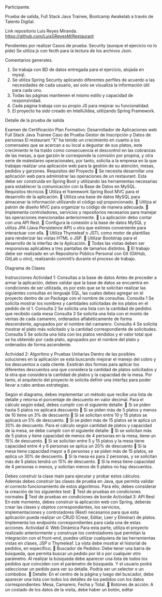 Participante.

Prueba de salida, Full Stack Java Trainee, Bootcamp Awakelab a través de Talento Digital.

Link repositorio Luis Reyes Miranda. https://github.com/LuisGReyesM/Restaurant

Pendientes por realizar
Casos de prueba.
Security (aunque el ejercicio no lo pide)
Se utiliza js con fecth para la lectura de los archivos Json.


Comentarios generales.


1. Se trabaja con BD de datos entregada para el ejercicio, alojada en mysql.
2. Se utiliza Spring Security aplicando diferentes perfiles de acuerdo a las necesidades de cada usuario, así solo se visualiza la información útil para cada uno.
3. Todas las páginas mantienen el mismo estilo y capacidad de responsividad.
4. Cada página trabaja con su propio JS para mejorar su funcionalidad.
5. El proyecto ha sido creado en IntelliJIdea, utilizando Spring Framework.



Detalle de la prueba de salida

Examen de Certificación
Plan Formativo: Desarrollador de Aplicaciones web Full Stack Java Trainee
Caso de Prueba
Gestor de Inscripción y Datos de personas
El restaurant “X” ha tenido un crecimiento en cuanto a los comensales que se
acercan a su local a degustar de sus platos, este crecimiento le ha traído como
consecuencia el descontrol en las cobranzas de las mesas, a que garzón le
corresponde la comisión por propina, y otra serie de malestares operacionales, por
tanto, solicita a la empresa en la que trabajas realizar una aplicación web para la
gestión de su atención, mesas, pedidos y garzones.
Requisitos del Proyecto
 Se necesita desarrollar una aplicación web para administrar las operaciones de un
restaurant. Esta debe ser construida en Spring Boot y utilizando las herramientas
necesarias para establecer la comunicación con la Base de Datos en MySQL.
Requisitos técnicos
 Utiliza el framework Spring Boot MVC para el desarrollo de la aplicación.
 Utiliza una base de datos MySQL para almacenar la información utilizando el código
sql proporcionado.
 Utiliza el patrón de diseño MVC para organizar tu código de manera adecuada.
 Implementa controladores, servicios y repositorios necesarios para manejar las
operaciones mencionadas anteriormente.
 La aplicación debo contar con una API Rest.
 Configura la conexión a la base de datos MySQL y utiliza JPA (Java Persistence API) u
otra que estimes conveniente para interactuar con ella.
 Utiliza Thymeleaf o JSTL como motor de plantillas para renderizar las vistas HTML o
JSP.
 Utilizar Bootstrap para el desarrollo de la interfaz de la Aplicación.
 Todas las vistas deben ser responsivas aplicables a tres pantallas de tamaños
distintos.
 El trabajo debe ser realizado en un Repositorio Público Personal con Git (GitHub,
GitLab u otro), realizando commit’s durante el proceso de trabajo.

Diagrama de Clases

Instrucciones
Actividad 1: Consultas a la base de datos
Antes de proceder a armar la aplicación, debes validar que la base de datos se encuentra en
condiciones de ser utilizada, es por esto que se te solicitan realizar las siguientes consultas
en lenguaje SQL, las cuales debes agregar en el proyecto dentro de un Package con el
nombre de consultas.
Consulta 1
Se solicita mostrar los nombres y cantidades solicitadas de los platos en el pedido de id 1.
Consulta 2
Se solicita una lista con la cantidad de pedidos que recibido cada mesa
Consulta 3
Se solicita una lista con el monto de ventas de cada camarero, ordenados alfabéticamente
de forma descendente, agrupados por el nombre del camarero.
Consulta 4
Se solicita mostrar el plato más solicitado y la cantidad correspondiente de solicitudes.
Consulta 5
Se solicita una lista con los platos vendidos y el valor total que se ha obtenido por cada plato,
agrupados por el nombre del plato y ordenados de forma ascendente.

Actividad 2: Algoritmo y Pruebas Unitarias
Dentro de las posibles soluciones en la aplicación se está buscando mejorar el manejo del
cobro y los descuentos a cada cliente. Existirán dos formas para aplicar los diferentes
descuentos una que considera la cantidad de platos solicitados y la otra que considera la
cantidad de platos y la capacidad de la mesa. Por tanto, el arquitecto del proyecto te solicita
definir una interfaz para poder llevar a cabo ambas estrategias.

Según el diagrama, debes implementar un método que recibe una lista de detalle y retorna
el porcentaje de descuento en valor decimal.
Para el cálculo según edad, debes cumplir con el siguiente detalle:
 Si se piden hasta 5 platos no aplicará descuento
 Si se piden más de 5 platos y menos de 10 tiene un 3% de descuento
 Si se solicitan entre 10 y 15 platos se aplicará un 5% de descuento.
 Si se piden más de 15 platos se le aplica un 30% de descuento.
Para el cálculo según cantidad de platos y capacidad de la mesa, se debe cumplir con el
siguiente detalle:
 Si se solicitan más de 5 platos y tiene capacidad de menos de 4 personas en la mesa,
tiene un 15% de descuento.
 Si se solicitan entre 5 y 15 platos y la mesa tiene capacidad entre 4 y 6 personas se
aplica un 20% de descuento
 Si la mesa tiene capacidad mayor a 6 personas y se piden más de 15 platos, se aplica
un 30% de descuento.
 Si la mesa es para 2 personas, y se solicitan más de 5 platos tendrá un 15% de
descuento.
 Si la mesa tiene capacidad de 4 personas o menos, y solicitan menos de 5 platos no
hay descuentos.

Debes construir la clase main para ejecutar y probar estos cálculos.
Además debes construir las clases de prueba en Java, que permita validar el correcto
funcionamiento de estos algoritmos. Para ello, debes considerar la creación de los siguientes
test:
 Test de pruebas en condiciones normales
 Test de pruebas en condiciones de borde
Actividad 3: API Rest
En este momento, debes construir la aplicación web con Spring, deberás crear las clases y
objetos correspondientes, los servicios, implementaciones y controladores (Rest)
necesarios para que esta aplicación pueda realizar un CRUD (Crear, Editar, Leer y Eliminar)
de platos.
Implementa los endpoints correspondientes para cada una de estas acciones.
Actividad 4: Web Dinámica
Para esta parte, utiliza el proyecto realizado anteriormente y construye los controladores
que permitan la integración con el front-end, puedes utilizar cualquiera de las herramientas
vistas en clases, JSP o Thymeleaf.
La vista debe mostrar el historial de pedidos, en específico;
 Buscador de Pedidos: Debe tener una barra de búsqueda, que permita buscar un
pedido por Id o por cualquier otro parámetro. Al realizar la búsqueda debe aparecer
una lista de todos los pedidos que coinciden con el parámetro de búsqueda. Y el
usuario podrá seleccionar un pedido para ver su detalle.
Podría ser un selector o un combobox.
 Detalle: En el centro de la página y luego del buscador, debe aparecer una lista con
todos los detalles de los pedidos con los datos correspondientes: Mesa, Camarero,
Fecha y Total.
 Botones de acción: A un costado de los datos de la visita, debe haber un botón, editar


